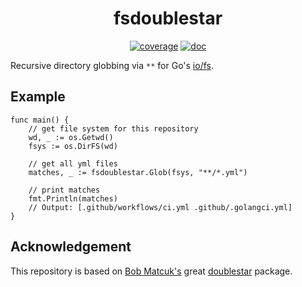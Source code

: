 <h1 align="center">fsdoublestar</h1>

<p  align="center">
 <a href="https://codecov.io/gh/forensicanalysis/fsdoublestar"><img src="https://codecov.io/gh/forensicanalysis/fsdoublestar/branch/master/graph/badge.svg" alt="coverage" /></a>
 <a href="https://godocs.io/github.com/forensicanalysis/fsdoublestar"><img src="https://godocs.io/github.com/forensicanalysis/fsdoublestar?status.svg" alt="doc" /></a>
</p>

Recursive directory globbing via `**` for Go's [io/fs](https://golang.org/pkg/io/fs).

## Example

``` golang
func main() {
	// get file system for this repository
	wd, _ := os.Getwd()
	fsys := os.DirFS(wd)

	// get all yml files
	matches, _ := fsdoublestar.Glob(fsys, "**/*.yml")

	// print matches
	fmt.Println(matches)
	// Output: [.github/workflows/ci.yml .github/.golangci.yml]
}
```

## Acknowledgement

This repository is based on [Bob Matcuk's](https://github.com/bmatcuk) great [doublestar](https://github.com/bmatcuk/doublestar) package.

